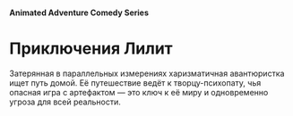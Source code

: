 #### Animated Adventure Comedy Series

# Приключения Лилит

Затерянная в параллельных измерениях харизматичная авантюристка ищет путь домой. Её путешествие ведёт к творцу-психопату, чья опасная игра с артефактом — это ключ к её миру и одновременно угроза для всей реальности.
